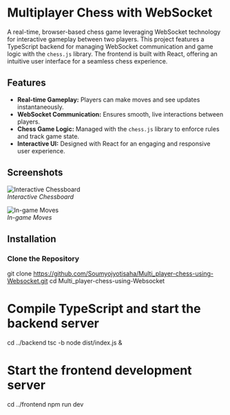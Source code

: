 # Multiplayer Chess with WebSocket

A real-time, browser-based chess game leveraging WebSocket technology for interactive gameplay between two players. This project features a TypeScript backend for managing WebSocket communication and game logic with the `chess.js` library. The frontend is built with React, offering an intuitive user interface for a seamless chess experience.

## Features

- **Real-time Gameplay:** Players can make moves and see updates instantaneously.
- **WebSocket Communication:** Ensures smooth, live interactions between players.
- **Chess Game Logic:** Managed with the `chess.js` library to enforce rules and track game state.
- **Interactive UI:** Designed with React for an engaging and responsive user experience.

## Screenshots

![Interactive Chessboard](assets/images/chessboard.png)  
*Interactive Chessboard*

![In-game Moves](assets/images/gameplay.png)  
*In-game Moves*

## Installation

### Clone the Repository

git clone https://github.com/Soumyojyotisaha/Multi_player-chess-using-Websocket.git
cd Multi_player-chess-using-Websocket

# Compile TypeScript and start the backend server
cd ../backend
tsc -b
node dist/index.js &

# Start the frontend development server
cd ../frontend
npm run dev

